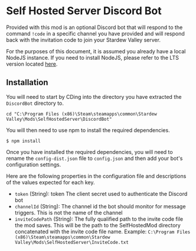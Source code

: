 # Self Hosted Server Discord Bot
Provided with this mod is an optional Discord bot that will respond to the command `!code` in a specific channel you have provided and will respond back with the invitation code to join your Stardew Valley server.

For the purposes of this document, it is assumed you already have a local NodeJS instance. If you need to install NodeJS, please refer to the LTS version located [here](https://nodejs.org/en/).

## Installation
You will need to start by CDing into the directory you have extracted the `DiscordBot` directory to.

    cd "C:\Program Files (x86)\Steam\steamapps\common\Stardew Valley\Mods\SelfHostedServer\DiscordBot"

You will then need to use npm to install the required dependencies.

    $ npm install

Once you have installed the required dependencies, you will need to rename the `config-dist.json` file to `config.json` and then add your bot's configuration settings.

Here are the following properties in the configuration file and descriptions of the values expected for each key.

* `token` (String): token The client secret used to authenticate the Discord bot
* `channelId` (String): The channel id the bot should monitor for message triggers. This is not the name of the channel
* `inviteCodePath` (String): The fully qualified path to the invite code file the mod saves. This will be the path to the SelfHostedMod directory concatenated with the invite code file name. Example: `C:\Program Files (x86)\Steam\steamapps\common\Stardew Valley\Mods\SelfHostedServer\InviteCode.txt`